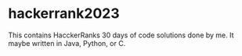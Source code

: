 # hackerrank2023
This contains HacckerRanks 30 days of code solutions done by me. It maybe written in Java, Python, or C.
